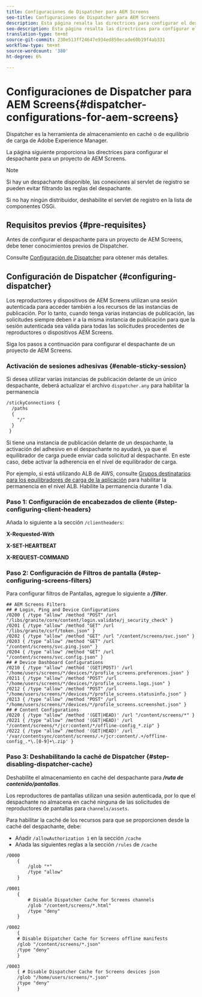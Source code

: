 ```yaml
---
title: Configuraciones de Dispatcher para AEM Screens
seo-title: Configuraciones de Dispatcher para AEM Screens
description: Esta página resalta las directrices para configurar el despachante de un proyecto de AEM Screens.
seo-description: Esta página resalta las directrices para configurar el despachante de un proyecto de AEM Screens.
translation-type: tm+mt
source-git-commit: 230e513ff24647e934ed850ecade60b19f4ab331
workflow-type: tm+mt
source-wordcount: '380'
ht-degree: 6%

---
```



# Configuraciones de Dispatcher para AEM Screens{#dispatcher-configurations-for-aem-screens}

Dispatcher es la herramienta de almacenamiento en caché o de equilibrio de carga de Adobe Experience Manager.

La página siguiente proporciona las directrices para configurar el despachante para un proyecto de AEM Screens.

>[!NOTE]
>
>Si hay un despachante disponible, las conexiones al servlet de registro se pueden evitar filtrando las reglas del despachante.
>
>Si no hay ningún distribuidor, deshabilite el servlet de registro en la lista de componentes OSGi.

## Requisitos previos {#pre-requisites}

Antes de configurar el despachante para un proyecto de AEM Screens, debe tener conocimientos previos de Dispatcher.

Consulte [Configuración de Dispatcher](https://docs.adobe.com/content/help/es-ES/experience-manager-dispatcher/using/configuring/dispatcher-configuration.html) para obtener más detalles.

## Configuración de Dispatcher {#configuring-dispatcher}

Los reproductores y dispositivos de AEM Screens utilizan una sesión autenticada para acceder también a los recursos de las instancias de publicación. Por lo tanto, cuando tenga varias instancias de publicación, las solicitudes siempre deben ir a la misma instancia de publicación para que la sesión autenticada sea válida para todas las solicitudes procedentes de reproductores o dispositivos AEM Screens.

Siga los pasos a continuación para configurar el despachante de un proyecto de AEM Screens.

### Activación de sesiones adhesivas {#enable-sticky-session}

Si desea utilizar varias instancias de publicación delante de un único despachante, deberá actualizar el archivo `dispatcher.any` para habilitar la permanencia

```xml
/stickyConnections {
  /paths
  {
    "/"
  }
 }
```

Si tiene una instancia de publicación delante de un despachante, la activación del adhesivo en el despachante no ayudará, ya que el equilibrador de carga puede enviar cada solicitud al despachante. En este caso, debe activar la adherencia en el nivel de equilibrador de carga.

Por ejemplo, si está utilizando ALB de AWS, consulte [Grupos destinatarios para los equilibradores de carga de la aplicación](https://docs.aws.amazon.com/elasticloadbalancing/latest/application/load-balancer-target-groups.html) para habilitar la permanencia en el nivel ALB. Habilite la permanencia durante 1 día.

### Paso 1: Configuración de encabezados de cliente {#step-configuring-client-headers}

Añada lo siguiente a la sección `/clientheaders`:

**X-Requested-With**

**X-SET-HEARTBEAT**

**X-REQUEST-COMMAND**

### Paso 2: Configuración de Filtros de pantalla {#step-configuring-screens-filters}

Para configurar filtros de Pantallas, agregue lo siguiente a ***/filter***.

```
## AEM Screens Filters
## # Login, Ping and Device Configurations
/0200 { /type "allow" /method "POST" /url "/libs/granite/core/content/login.validate/j_security_check" }
/0201 { /type "allow" /method "GET" /url "/libs/granite/csrf/token.json" }
/0202 { /type "allow" /method "GET" /url "/content/screens/svc.json" }
/0203 { /type "allow" /method "GET" /url "/content/screens/svc.ping.json" }
/0204 { /type "allow" /method "GET" /url "/content/screens/svc.config.json" }
## # Device Dashboard Configurations
/0210 { /type "allow" /method '(GET|POST)' /url "/home/users/screens/*/devices/*/profile_screens.preferences.json" }
/0211 { /type "allow" /method "POST" /url "/home/users/screens/*/devices/*/profile_screens.logs.json" }
/0212 { /type "allow" /method "POST" /url "/home/users/screens/*/devices/*/profile_screens.statusinfo.json" }
/0213 { /type "allow" /method "POST" /url "/home/users/screens/*/devices/*/profile_screens.screenshot.json" }
## # Content Configurations
/0220 { /type "allow" /method '(GET|HEAD)' /url "/content/screens/*" }
/0221 { /type "allow" /method '(GET|HEAD)' /url "/content/screens/*/jcr:content/*/offline-config_*.zip" }
/0222 { /type "allow" /method '(GET|HEAD)' /url '/var/contentsync/content/screens/.+/jcr:content/.+/offline-config_.*\.[0-9]+\.zip' }
```

### Paso 3: Deshabilitando la caché de Dispatcher {#step-disabling-dispatcher-cache}

Deshabilite el almacenamiento en caché del despachante para ***/ruta de contenido/pantallas***.

Los reproductores de pantallas utilizan una sesión autenticada, por lo que el despachante no almacena en caché ninguna de las solicitudes de reproductores de pantallas para `channels/assets`.

Para habilitar la caché de los recursos para que se proporcionen desde la caché del despachante, debe:

* Añadir `/allowAuthorization 1` en la sección `/cache`
* Añada las siguientes reglas a la sección `/rules` de `/cache`

```xml
/0000
    {
        /glob "*"
        /type "allow"
    }   

/0001
    {
        # Disable Dispatcher Cache for Screens channels
        /glob "/content/screens/*.html"
        /type "deny" 
    }

/0002
    {
    # Disable Dispatcher Cache for Screens offline manifests
    /glob "/content/screens/*.json"
    /type "deny"
    }

/0003
    { # Disable Dispatcher Cache for Screens devices json 
    /glob "/home/users/screens/*.json"
    /type "deny"
    }
```
